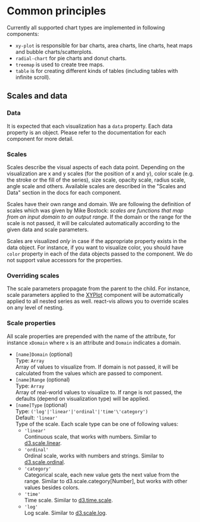# Common principles

Currently all supported chart types are implemented in following components:

* `xy-plot` is responsible for bar charts, area charts, line charts, heat maps and bubble charts/scatterplots.
* `radial-chart` for pie charts and donut charts.
* `treemap` is used to create tree maps.
* `table` is for creating different kinds of tables (including tables with infinite scroll).

## Scales and data

### Data
It is expected that each visualization has a `data` property. Each data property is an object. Please refer to the documentation for each component for more detail.

### Scales

Scales describe the visual aspects of each data point. Depending on the visualization are x and y scales (for the position of x and y), color scale (e.g. the stroke or the fill of the series), size scale, opacity scale, radius scale, angle scale and others. Available scales are described in the "Scales and Data" section in the docs for each component.

Scales have their own range and domain. We are following the definition of scales which was given by Mike Bostock: _scales are functions that map from an input domain to an output range_. If the domain or the range for the scale is not passed, it will be calculated automatically according to the given data and scale parameters.

Scales are visualized _only_ in case if the appropriate property exists in the data object. For instance, if you want to visualize color, you should have `color` property in each of the data objects passed to the component. We do not support value accessors for the properties.

### Overriding scales

The scale parameters propagate from the parent to the child. For instance, scale parameters applied to the [XYPlot](xy-plot.md) component will be automatically applied to all nested series as well. react-vis allows you to override scales on any level of nesting.

### Scale properties

All scale properties are prepended with the name of the attribute, for instance `xDomain` where `x` is an attribute and `Domain` indicates a domain.

* `[name]Domain` (optional)  
  Type: `Array`  
  Array of values to visualize from. If domain is not passed, it will be calculated from the values which are passed to component.
* `[name]Range` (optional)  
  Type: `Array`  
  Array of real-world values to visualize to. If range is not passed, the defaults (depend on visualization type) will be applied.
* `[name]Type` (optional)  
  Type: `('log'|'linear'|'ordinal'|'time'\'category')`  
  Default: `'linear'`  
  Type of the scale. Each scale type can be one of following values:
    * `'linear'`  
    Continuous scale, that works with numbers. Similar to [d3.scale.linear](https://github.com/mbostock/d3/wiki/Quantitative-Scales#linear-scales).
    * `'ordinal'`  
    Ordinal scale, works with numbers and strings. Similar to [d3.scale.ordinal](https://github.com/mbostock/d3/wiki/Ordinal-Scales).
    * `'category'`  
    Categorical scale, each new value gets the next value from the range. Similar to d3.scale.category\[Number\], but works with other values besides colors.
    * `'time'`  
    Time scale. Similar to [d3.time.scale](https://github.com/mbostock/d3/wiki/Time-Scales).
    * `'log'`  
    Log scale. Similar to [d3.scale.log](https://github.com/mbostock/d3/wiki/Quantitative-Scales#log).
